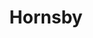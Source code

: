 ---
layout: area
title: Hornsby
state: New South Wales
country: Australia
contributers: danny
local-groups: [test1, greens-hornsby]
key-issues: [issue1, issue2, issue3]
politics: 10
---